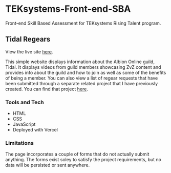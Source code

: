 # TEKsystems-Front-end-SBA
Front-end Skill Based Assessment for TEKsystems Rising Talent program.

## Tidal Regears
View the live site [here](https://front-end-sba.vercel.app/).

This simple website displays information about the Albion Online guild, Tidal.
It displays videos from guild members showcasing ZvZ content and provides info about the guild and how to join as well as some of the benefits of being a member.
You can also view a list of regear requests that have been submitted through a separate related project that I have previously created.
You can find that project [here](https://github.com/MatthewGammon/Albion-Player-Info).

### Tools and Tech
* HTML
* CSS
* JavaScript
* Deployed with Vercel

### Limitations
The page incorporates a couple of forms that do not actually submit anything. The forms exist soley to satisfy the project requirements, but no data will be persisted or sent anywhere.

